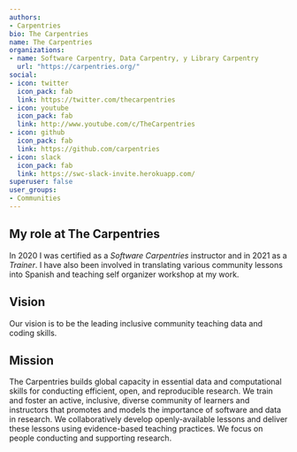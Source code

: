 ```yaml
---
authors:
- Carpentries
bio: The Carpentries
name: The Carpentries
organizations:
- name: Software Carpentry, Data Carpentry, y Library Carpentry 
  url: "https://carpentries.org/"
social:
- icon: twitter
  icon_pack: fab
  link: https://twitter.com/thecarpentries
- icon: youtube
  icon_pack: fab
  link: http://www.youtube.com/c/TheCarpentries
- icon: github
  icon_pack: fab
  link: https://github.com/carpentries
- icon: slack
  icon_pack: fab
  link: https://swc-slack-invite.herokuapp.com/
superuser: false
user_groups:
- Communities
---
```


## My role at The Carpentries

In 2020 I was certified as a _Software Carpentries_ instructor and in 2021 as a _Trainer_. I have also been involved in translating various community lessons into Spanish and teaching self organizer workshop at my work.

## Vision

Our vision is to be the leading inclusive community teaching data and coding skills.

## Mission

The Carpentries builds global capacity in essential data and computational skills for conducting efficient, open, and reproducible research. We train and foster an active, inclusive, diverse community of learners and instructors that promotes and models the importance of software and data in research. We collaboratively develop openly-available lessons and deliver these lessons using evidence-based teaching practices. We focus on people conducting and supporting research.